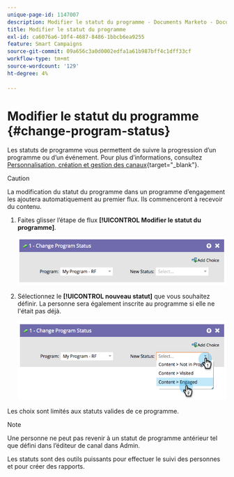 ```yaml
---
unique-page-id: 1147007
description: Modifier le statut du programme - Documents Marketo - Documentation du produit
title: Modifier le statut du programme
exl-id: ca6076a6-10f4-4687-8486-1bbcb6ea9255
feature: Smart Campaigns
source-git-commit: 09a656c3a0d0002edfa1a61b987bff4c1dff33cf
workflow-type: tm+mt
source-wordcount: '129'
ht-degree: 4%

---
```


# Modifier le statut du programme {#change-program-status}

Les statuts de programme vous permettent de suivre la progression d’un programme ou d’un événement. Pour plus d’informations, consultez [Personnalisation, création et gestion des canaux](/help/marketo/product-docs/administration/tags/create-a-program-channel.md){target="_blank"}.

>[!CAUTION]
>
>La modification du statut du programme dans un programme d’engagement les ajoutera automatiquement au premier flux. Ils commenceront à recevoir du contenu.

1. Faites glisser l’étape de flux **[!UICONTROL Modifier le statut du programme]**.

   ![](assets/change-program-status-1.png)

1. Sélectionnez le **[!UICONTROL nouveau statut]** que vous souhaitez définir. La personne sera également inscrite au programme si elle ne l&#39;était pas déjà.

   ![](assets/change-program-status-2.png)

Les choix sont limités aux statuts valides de ce programme.

>[!NOTE]
>
>Une personne ne peut pas revenir à un statut de programme antérieur tel que défini dans l’éditeur de canal dans Admin.

Les statuts sont des outils puissants pour effectuer le suivi des personnes et pour créer des rapports.
